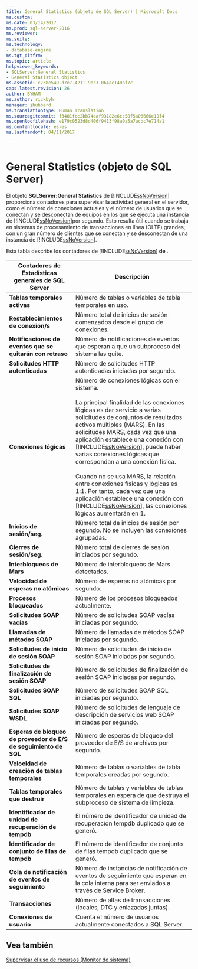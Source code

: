 ```yaml
---
title: General Statistics (objeto de SQL Server) | Microsoft Docs
ms.custom: 
ms.date: 03/14/2017
ms.prod: sql-server-2016
ms.reviewer: 
ms.suite: 
ms.technology:
- database-engine
ms.tgt_pltfrm: 
ms.topic: article
helpviewer_keywords:
- SQLServer:General Statistics
- General Statistics object
ms.assetid: c738e549-d7e7-4211-9ec3-064ac140af7c
caps.latest.revision: 26
author: BYHAM
ms.author: rickbyh
manager: jhubbard
ms.translationtype: Human Translation
ms.sourcegitcommit: f3481fcc2bb74eaf93182e6cc58f5a06666e10f4
ms.openlocfilehash: e179c0523d8d406f9413f98a0a5a7acbc7e714a1
ms.contentlocale: es-es
ms.lasthandoff: 04/11/2017

---
```

# <a name="sql-server-general-statistics-object"></a>General Statistics (objeto de SQL Server)
  El objeto **SQLServer:General Statistics** de [!INCLUDE[ssNoVersion](../../includes/ssnoversion-md.md)] proporciona contadores para supervisar la actividad general en el servidor, como el número de conexiones actuales y el número de usuarios que se conectan y se desconectan de equipos en los que se ejecuta una instancia de [!INCLUDE[ssNoVersion](../../includes/ssnoversion-md.md)]por segundo. Esto resulta útil cuando se trabaja en sistemas de procesamiento de transacciones en línea (OLTP) grandes, con un gran número de clientes que se conectan y se desconectan de una instancia de [!INCLUDE[ssNoVersion](../../includes/ssnoversion-md.md)].  
  
 Esta tabla describe los contadores de [!INCLUDE[ssNoVersion](../../includes/ssnoversion-md.md)] **de** .  
  
|Contadores de Estadísticas generales de SQL Server|Descripción|  
|--------------------------------------------|-----------------|  
|**Tablas temporales activas**|Número de tablas o variables de tabla temporales en uso.|  
|**Restablecimientos de conexión/s**|Número total de inicios de sesión comenzados desde el grupo de conexiones.|  
|**Notificaciones de eventos que se quitarán con retraso**|Número de notificaciones de eventos que esperan a que un subproceso del sistema las quite.|  
|**Solicitudes HTTP autenticadas**|Número de solicitudes HTTP autenticadas iniciadas por segundo.|  
|**Conexiones lógicas**|Número de conexiones lógicas con el sistema.<br /><br /> La principal finalidad de las conexiones lógicas es dar servicio a varias solicitudes de conjuntos de resultados activos múltiples (MARS). En las solicitudes MARS, cada vez que una aplicación establece una conexión con [!INCLUDE[ssNoVersion](../../includes/ssnoversion-md.md)], puede haber varias conexiones lógicas que correspondan a una conexión física.<br /><br /> Cuando no se usa MARS, la relación entre conexiones físicas y lógicas es 1:1. Por tanto, cada vez que una aplicación establece una conexión con [!INCLUDE[ssNoVersion](../../includes/ssnoversion-md.md)], las conexiones lógicas aumentarán en 1.|  
|**Inicios de sesión/seg.**|Número total de inicios de sesión por segundo. No se incluyen las conexiones agrupadas.|  
|**Cierres de sesión/seg.**|Número total de cierres de sesión iniciados por segundo.|  
|**Interbloqueos de Mars**|Número de interbloqueos de Mars detectados.|  
|**Velocidad de esperas no atómicas**|Número de esperas no atómicas por segundo.|  
|**Procesos bloqueados**|Número de los procesos bloqueados actualmente.|  
|**Solicitudes SOAP vacías**|Número de solicitudes SOAP vacías iniciadas por segundo.|  
|**Llamadas de métodos SOAP**|Número de llamadas de métodos SOAP iniciadas por segundo.|  
|**Solicitudes de inicio de sesión SOAP**|Número de solicitudes de inicio de sesión SOAP iniciadas por segundo.|  
|**Solicitudes de finalización de sesión SOAP**|Número de solicitudes de finalización de sesión SOAP iniciadas por segundo.|  
|**Solicitudes SOAP SQL**|Número de solicitudes SOAP SQL iniciadas por segundo.|  
|**Solicitudes SOAP WSDL**|Número de solicitudes de lenguaje de descripción de servicios web SOAP iniciadas por segundo.|  
|**Esperas de bloqueo de proveedor de E/S de seguimiento de SQL**|Número de esperas de bloqueo del proveedor de E/S de archivos por segundo.| 
|**Velocidad de creación de tablas temporales**|Número de tablas o variables de tabla temporales creadas por segundo.|  
|**Tablas temporales que destruir**|Número de tablas y variables de tablas temporales en espera de que destruya el subproceso de sistema de limpieza.|  
|**Identificador de unidad de recuperación de tempdb**|El número de identificador de unidad de recuperación tempdb duplicado que se generó.|
|**Identificador de conjunto de filas de tempdb**|El número de identificador de conjunto de filas tempdb duplicado que se generó.| 
|**Cola de notificación de eventos de seguimiento**|Número de instancias de notificación de eventos de seguimiento que esperan en la cola interna para ser enviados a través de Service Broker.|  
|**Transacciones**|Número de altas de transacciones (locales, DTC y enlazadas juntas).|  
|**Conexiones de usuario**|Cuenta el número de usuarios actualmente conectados a SQL Server.|  
  
## <a name="see-also"></a>Vea también  
 [Supervisar el uso de recursos &#40;Monitor de sistema&#41;](../../relational-databases/performance-monitor/monitor-resource-usage-system-monitor.md)  
  
  
